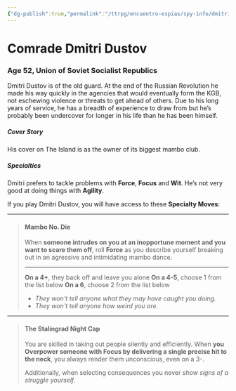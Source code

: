 ```yaml
---
{"dg-publish":true,"permalink":"/ttrpg/encuentro-espias/spy-info/dmitri-dustov/","tags":["TTRPG/Games/EE"]}
---
```


# Comrade Dmitri Dustov
### Age 52, Union of Soviet Socialist Republics

Dmitri Dustov is of the old guard. At the end of the Russian Revolution he made his way quickly in the agencies that would eventually form the KGB, not eschewing violence or threats to get ahead of others. Due to his long years of service, he has a breadth of experience to draw from but he’s probably been undercover for longer in his life than he has been himself. 

##### Cover Story
His cover on The Island is as the owner of its biggest mambo club.

##### Specialties
Dmitri prefers to tackle problems with **Force**, **Focus** and **Wit**. He’s not very good at doing things with **Agility**.

If you play Dmitri Dustov, you will have access to these **Specialty Moves**:

---

>#### Mambo No. Die
>When **someone intrudes on you at an inopportune moment and you want to scare them off**, roll **Force** as you describe yourself breaking out in an agressive and intimidating mambo dance. 
>
>---
>**On a 4+**, they back off and leave you alone
>**On a 4-5**, choose 1 from the list below
>**On a 6**, choose 2 from the list below
>
>- *They won't tell anyone what they may have caught you doing.*
>- *They won't tell anyone how weird you are.*

---
>#### The Stalingrad Night Cap
>You are skilled in taking out people silently and efficiently. When **you Overpower someone with Focus by delivering a single precise hit to the neck**, you always render them unconscious, even on a 3-. 
>
>Additionally, when selecting consequences you never *show signs of a struggle yourself*.